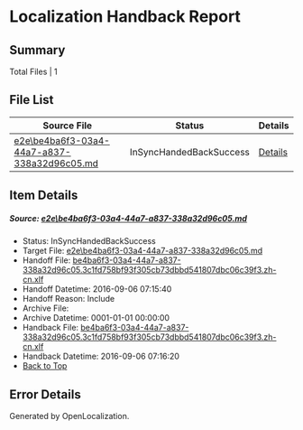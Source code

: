 # <a name='report-top'></a> Localization Handback Report

## Summary
 Total Files | 1

## File List
 Source File | Status | Details 
 ----------- | ------ | ------- 
 [e2e\be4ba6f3-03a4-44a7-a837-338a32d96c05.md](https://github.com/OpenLocalizationTestOrg/ol-test0/blob/8b07a4dcf887791d995ef1a6d11ba17b79af1fb9/e2e/be4ba6f3-03a4-44a7-a837-338a32d96c05.md) | InSyncHandedBackSuccess | [Details](#48170abb480e6dace50697531cf0d02581a1ecf91)

## Item Details
##### <a name='48170abb480e6dace50697531cf0d02581a1ecf91'></a> Source: [e2e\be4ba6f3-03a4-44a7-a837-338a32d96c05.md](https://github.com/OpenLocalizationTestOrg/ol-test0/blob/8b07a4dcf887791d995ef1a6d11ba17b79af1fb9/e2e/be4ba6f3-03a4-44a7-a837-338a32d96c05.md)
* Status: InSyncHandedBackSuccess
* Target File: [e2e\be4ba6f3-03a4-44a7-a837-338a32d96c05.md](https://github.com/OpenLocalizationTestOrg/ol-test0-zhcn/blob/8981730fc69f0c331cdbc8d35cca7865526421de/e2e/be4ba6f3-03a4-44a7-a837-338a32d96c05.md)
* Handoff File: [be4ba6f3-03a4-44a7-a837-338a32d96c05.3c1fd758bf93f305cb73dbbd541807dbc06c39f3.zh-cn.xlf](https://github.com/OpenLocalizationTestOrg/ol-test0-handoff/blob/db31ef081a5fc10479e497ffef833b9ccea0d23f/ol-handoff/OpenLocalizationTestOrg/ol-test0-zhcn/ci/ht/be4ba6f3-03a4-44a7-a837-338a32d96c05.3c1fd758bf93f305cb73dbbd541807dbc06c39f3.zh-cn.xlf)
* Handoff Datetime: 2016-09-06 07:15:40
* Handoff Reason: Include
* Archive File: 
* Archive Datetime: 0001-01-01 00:00:00
* Handback File: [be4ba6f3-03a4-44a7-a837-338a32d96c05.3c1fd758bf93f305cb73dbbd541807dbc06c39f3.zh-cn.xlf](https://github.com/OpenLocalizationTestOrg/ol-test0-handback/blob/4b8a5cf0ae4bb57216128a1aec03385bf8c3a1f2/ol-handback/OpenLocalizationTestOrg/ol-test0-zhcn/ci/ht/be4ba6f3-03a4-44a7-a837-338a32d96c05.3c1fd758bf93f305cb73dbbd541807dbc06c39f3.zh-cn.xlf)
* Handback Datetime: 2016-09-06 07:16:20
* [Back to Top](#report-top)


## Error Details

Generated by OpenLocalization.
